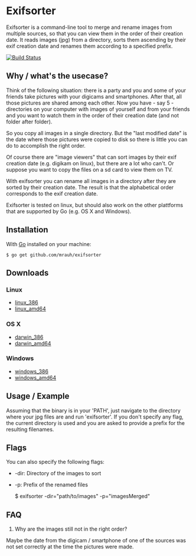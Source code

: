 # Exifsorter

Exifsorter is a command-line tool to merge and rename images from multiple
sources, so that you can view them in the order of their creation date. It reads
images (jpg) from a directory, sorts them ascending by their exif creation date
and renames them according to a specified prefix.

[![Build Status](https://drone.io/github.com/mrauh/exifsorter/status.png)](https://drone.io/github.com/mrauh/exifsorter/latest)

## Why / what's the usecase?

Think of the following situation: there is a party and you and some of your
friends take pictures with your digicams and smartphones. After that, all those
pictures are shared among each other. Now you have - say 5 - directories on your
computer with images of yourself and from your friends and you want to watch
them in the order of their creation date (and not folder after folder).

So you copy all images in a single directory. But the "last modified date" is
the date where those pictures were copied to disk so there is little you can do
to accomplish the right order.

Of course there are "image viewers" that can sort images by their exif creation
date (e.g. digikam on linux), but there are a lot who can't. Or suppose you
want to copy the files on a sd card to view them on TV.

With exifsorter you can rename all images in a directory after they are sorted
by their creation date. The result is that the alphabetical order corresponds to
the exif creation date.

Exifsorter is tested on linux, but should also work on the other plattforms
that are supported by Go (e.g. OS X and Windows).

## Installation

With [Go](http://www.golang.org) installed on your machine:

	$ go get github.com/mrauh/exifsorter

## Downloads

### Linux
* [linux_386](http://www.linux-quiz.de/go/downloads/exifsorter/linux_386/exifsorter)
* [linux_amd64](http://www.linux-quiz.de/go/downloads/exifsorter/linux_amd64/exifsorter)

### OS X
* [darwin_386](http://www.linux-quiz.de/go/downloads/exifsorter/darwin_386/exifsorter)
* [darwin_amd64](http://www.linux-quiz.de/go/downloads/exifsorter/darwin_amd64/exifsorter)

### Windows
* [windows_386](http://www.linux-quiz.de/go/downloads/exifsorter/windows_386/exifsorter.exe)
* [windows_amd64](http://www.linux-quiz.de/go/downloads/exifsorter/windows_amd64/exifsorter.exe)

## Usage / Example

Assuming that the binary is in your 'PATH', just navigate to the directory where
your jpg files are and run 'exifsorter'. If you don't specify any flag, the
current directory is used and you are asked to provide a prefix for the
resulting filenames.

## Flags

You can also specify the following flags:

* -dir: Directory of the images to sort
* -p: Prefix of the renamed files

	$ exifsorter -dir="path/to/images" -p="imagesMerged"

## FAQ

1. Why are the images still not in the right order?

Maybe the date from the digicam / smartphone of one of the sources was not
set correctly at the time the pictures were made.
